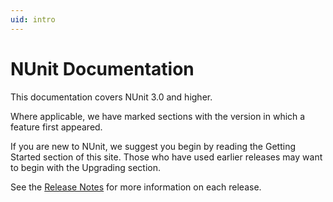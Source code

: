 ```yaml
---
uid: intro
---
```


# NUnit Documentation

This documentation covers NUnit 3.0 and higher.

Where applicable, we have marked sections with the version in which a feature first appeared.

If you are new to NUnit, we suggest you begin by reading the Getting Started section of this site. Those who have used
earlier releases may want to begin with the Upgrading section.

See the [Release Notes](xref:frameworkreleasenotes) for more information on each release.
